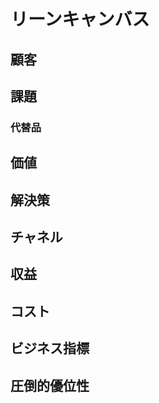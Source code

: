 # リーンキャンバス

## 顧客

## 課題



### 代替品



## 価値



## 解決策



## チャネル



## 収益


## コスト



## ビジネス指標


## 圧倒的優位性

